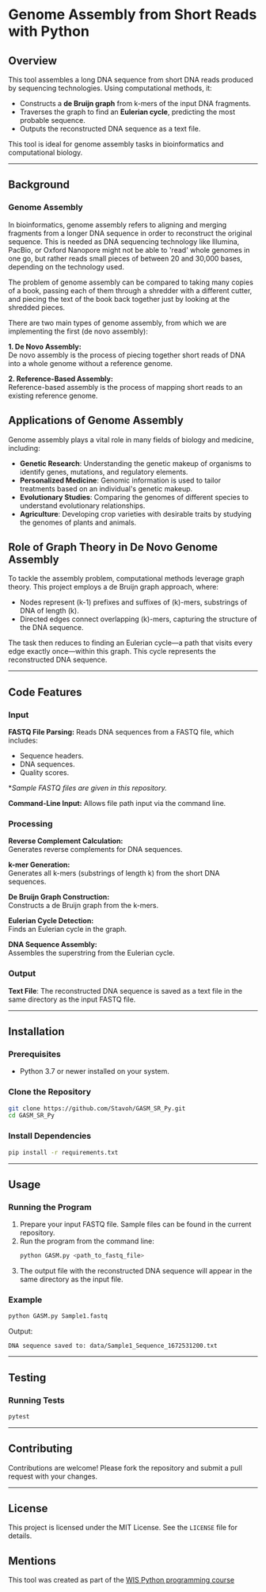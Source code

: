 # Genome Assembly from Short Reads with Python

## Overview
This tool assembles a long DNA sequence from short DNA reads produced by sequencing technologies. Using computational methods, it:

- Constructs a **de Bruijn graph** from k-mers of the input DNA fragments.
- Traverses the graph to find an **Eulerian cycle**, predicting the most probable sequence.
- Outputs the reconstructed DNA sequence as a text file.

This tool is ideal for genome assembly tasks in bioinformatics and computational biology.

---

## Background

### Genome Assembly

In bioinformatics, genome assembly refers to aligning and merging fragments from a longer DNA sequence in order to reconstruct the original sequence. This is needed as DNA sequencing technology like Illumina, PacBio, or Oxford Nanopore might not be able to 'read' whole genomes in one go, but rather reads small pieces of between 20 and 30,000 bases, depending on the technology used.

The problem of genome assembly can be compared to taking many copies of a book, passing each of them through a shredder with a different cutter, and piecing the text of the book back together just by looking at the shredded pieces.

There are two main types of genome assembly, from which we are implementing the first (de novo assembly):

**1. De Novo Assembly:**  
De novo assembly is the process of piecing together short reads of DNA into a whole genome without a reference genome.

**2. Reference-Based Assembly:**  
Reference-based assembly is the process of mapping short reads to an existing reference genome.

## Applications of Genome Assembly

Genome assembly plays a vital role in many fields of biology and medicine, including:

- **Genetic Research**: Understanding the genetic makeup of organisms to identify genes, mutations, and regulatory elements.
- **Personalized Medicine**: Genomic information is used to tailor treatments based on an individual's genetic makeup.
- **Evolutionary Studies**: Comparing the genomes of different species to understand evolutionary relationships.
- **Agriculture**: Developing crop varieties with desirable traits by studying the genomes of plants and animals.

## Role of Graph Theory in De Novo Genome Assembly
To tackle the assembly problem, computational methods leverage graph theory. This project employs a de Bruijn graph approach, where:
- Nodes represent \(k-1\) prefixes and suffixes of \(k\)-mers, substrings of DNA of length \(k\).
- Directed edges connect overlapping \(k\)-mers, capturing the structure of the DNA sequence.

The task then reduces to finding an Eulerian cycle—a path that visits every edge exactly once—within this graph. This cycle represents the reconstructed DNA sequence.

---

## Code Features

### Input

**FASTQ File Parsing:**
Reads DNA sequences from a FASTQ file, which includes:
  - Sequence headers.
  - DNA sequences.
  - Quality scores.
  
*_Sample FASTQ files are given in this repository._

**Command-Line Input:**
Allows file path input via the command line.

### Processing

**Reverse Complement Calculation:**  
Generates reverse complements for DNA sequences.  

**k-mer Generation:**  
Generates all k-mers (substrings of length k) from the short DNA sequences.  

**De Bruijn Graph Construction:**  
Constructs a de Bruijn graph from the k-mers.  

**Eulerian Cycle Detection:**  
Finds an Eulerian cycle in the graph.  

**DNA Sequence Assembly:**  
Assembles the superstring from the Eulerian cycle.

### Output

**Text File**:
The reconstructed DNA sequence is saved as a text file in the same directory as the input FASTQ file.

---

## Installation

### Prerequisites
- Python 3.7 or newer installed on your system.

### Clone the Repository
```bash
git clone https://github.com/Stavoh/GASM_SR_Py.git
cd GASM_SR_Py
```

### Install Dependencies
```bash
pip install -r requirements.txt
```

---

## Usage

### Running the Program
1. Prepare your input FASTQ file. Sample files can be found in the current repository.
2. Run the program from the command line:
   ```bash
   python GASM.py <path_to_fastq_file>
   ```
4. The output file with the reconstructed DNA sequence will appear in the same directory as the input file.

### Example
```bash
python GASM.py Sample1.fastq
```
Output:
```
DNA sequence saved to: data/Sample1_Sequence_1672531200.txt
```

---

## Testing

### Running Tests
```bash
pytest
```

---

## Contributing
Contributions are welcome! Please fork the repository and submit a pull request with your changes.

---

## License
This project is licensed under the MIT License. See the `LICENSE` file for details.

## Mentions
This tool was created as part of the [WIS Python programming course](https://github.com/szabgab/wis-python-course-2024-11.git)
